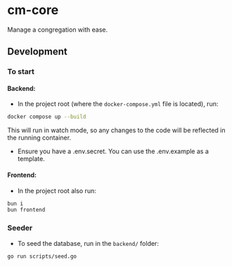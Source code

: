 # cm-core

Manage a congregation with ease.

## Development

### To start

#### Backend:

- In the project root (where the `docker-compose.yml` file is located), run:

```bash
docker compose up --build
```

This will run in watch mode, so any changes to the code will be reflected in the running container.

- Ensure you have a .env.secret. You can use the .env.example as a template.

#### Frontend:

- In the project root also run:

```bash
bun i
bun frontend
```

### Seeder

- To seed the database, run in the `backend/` folder:

```bash
go run scripts/seed.go
```
